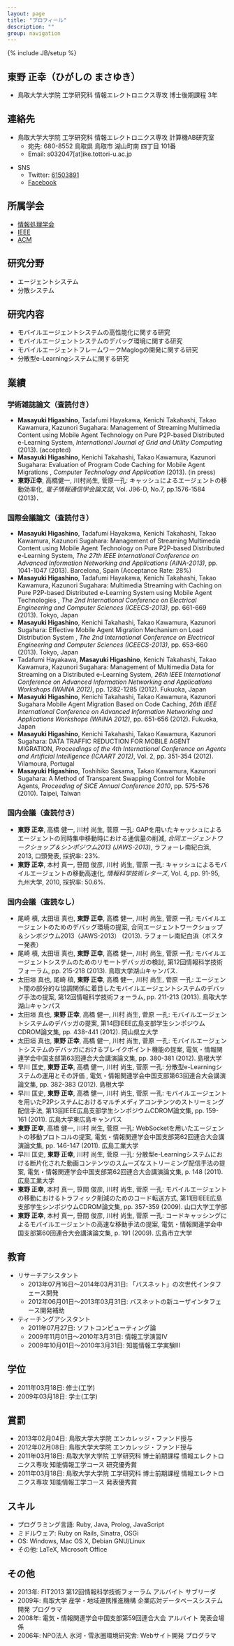 ```yaml
---
layout: page
title: "プロフィール"
description: ""
group: navigation
---
```

{% include JB/setup %}

## 東野 正幸（ひがしの まさゆき）

- 鳥取大学大学院 工学研究科 情報エレクトロニクス専攻 博士後期課程 3年

## 連絡先

- 鳥取大学大学院 工学研究科 情報エレクトロニクス専攻 計算機AB研究室
  - 宛先: 680-8552 鳥取県 鳥取市 湖山町南 四丁目 101番
  - Email: s032047[at]ike.tottori-u.ac.jp
+ SNS
  - Twitter: [61503891](https://twitter.com/61503891)
  - [Facebook](https://www.facebook.com/masayuki.higashino.1)

## 所属学会

  - [情報処理学会](http://www.ipsj.or.jp/)
  - [IEEE](http://www.ieee.org/)
  - [ACM](http://www.acm.org/)

## 研究分野

- エージェントシステム
- 分散システム

## 研究内容

- モバイルエージェントシステムの高性能化に関する研究
- モバイルエージェントシステムのデバッグ環境に関する研究
- モバイルエージェントフレームワークMaglogの開発に関する研究
- 分散型e-Learningシステムに関する研究

## 業績

### 学術雑誌論文（査読付き）

+ **Masayuki Higashino**, Tadafumi Hayakawa, Kenichi Takahashi, Takao Kawamura, Kazunori Sugahara: Management of Streaming Multimedia Content using Mobile Agent Technology on Pure P2P-based Distributed e-Learning System, *International Journal of Grid and Utility Computing* (2013). (accepted)
+ **Masayuki Higashino**, Kenichi Takahashi, Takao Kawamura, Kazunori Sugahara: Evaluation of Program Code Caching for Mobile Agent Migrations
, *Computer Technology and Application* (2013). (in press)
+ **東野正幸**, 高橋健一, 川村尚生, 菅原一孔: キャッシュによるエージェントの移動効率化, *電子情報通信学会論文誌*, Vol. J96-D, No.7, pp.1576-1584 (2013)．

### 国際会議論文（査読付き）

+ **Masayuki Higashino**, Tadafumi Hayakawa, Kenichi Takahashi, Takao Kawamura, Kazunori Sugahara: Management of Streaming Multimedia Content using Mobile Agent Technology on Pure P2P-based Distributed e-Learning System, *The 27th IEEE International Conference on Advanced Information Networking and Applications (AINA-2013)*, pp. 1041-1047 (2013). Barcelona, Spain (Acceptance Rate: 28%)
+ **Masayuki Higashino**, Tadafumi Hayakawa, Kenichi Takahashi, Takao Kawamura, Kazunori Sugahara: Multimedia Streaming with Caching on Pure P2P-based Distributed e-Learning System using Mobile Agent Technologies
, *The 2nd International Conference on Electrical Engineering and Computer Sciences (ICEECS-2013)*, pp. 661-669 (2013). Tokyo, Japan
+ **Masayuki Higashino**, Kenichi Takahashi, Takao Kawamura, Kazunori Sugahara: Effective Mobile Agent Migration Mechanism on Load Distribution System
, *The 2nd International Conference on Electrical Engineering and Computer Sciences (ICEECS-2013)*, pp. 653-660 (2013). Tokyo, Japan
+ Tadafumi Hayakawa, **Masayuki Higashino**, Kenichi Takahashi, Takao Kawamura, Kazunori Sugahara: Management of Multimedia Data for Streaming on a Distributed e-Learning System, *26th IEEE International Conference on Advanced Information Networking and Applications Workshops (WAINA 2012)*, pp. 1282-1285 (2012). Fukuoka, Japan
+ **Masayuki Higashino**, Kenichi Takahashi, Takao Kawamura, Kazunori Sugahara
Mobile Agent Migration Based on Code Caching, *26th IEEE International Conference on Advanced Information Networking and Applications Workshops (WAINA 2012)*, pp. 651-656 (2012). Fukuoka, Japan
+ **Masayuki Higashino**, Kenichi Takahashi, Takao Kawamura, Kazunori Sugahara: DATA TRAFFIC REDUCTION FOR MOBILE AGENT MIGRATION, *Proceedings of the 4th International Conference on Agents and Artificial Intelligence (ICAART 2012)*, Vol. 2, pp. 351-354 (2012). Vilamoura, Portugal
+ **Masayuki Higashino**, Toshihiko Sasama, Takao Kawamura, Kazunori Sugahara: A Method of Transparent Swapping Control for Mobile Agents, *Proceeding of SICE Annual Conference 2010*, pp. 575-576 (2010). Taipei, Taiwan

### 国内会議（査読付き）

+ **東野 正幸**, 高橋 健一, 川村 尚生, 菅原 一孔: GAPを用いたキャッシュによるエージェントの同時集中移動時における通信量の削減, *合同エージェントワークショップ＆シンポジウム2013 (JAWS-2013)*, ラフォーレ南紀白浜, 2013, 口頭発表, 採択率: 23%.
+ **東野 正幸**, 本村 真一, 笹間 俊彦, 川村 尚生, 菅原 一孔: キャッシュによるモバイルエージェントの移動高速化, *情報科学技術レターズ*, Vol. 4, pp. 91-95, 九州大学, 2010, 採択率: 50.6%.

### 国内会議（査読なし）

+ 尾崎 槙, 太田垣 真也, **東野 正幸**, 高橋 健一, 川村 尚生, 菅原 一孔: モバイルエージェントのためのデバッグ環境の提案, 合同エージェントワークショップ＆シンポジウム2013（JAWS-2013） (2013). ラフォーレ南紀白浜（ポスター発表）
+ 尾崎 槙, 太田垣 真也, **東野 正幸**, 高橋 健一, 川村 尚生, 菅原 一孔: モバイルエージェントシステムのためのリモートデバッガの検討, 第12回情報科学技術フォーラム, pp. 215-218 (2013). 鳥取大学湖山キャンパス.
+ 太田垣 真也, 尾崎 槙, **東野 正幸**, 高橋 健一, 川村 尚生, 菅原 一孔: エージェント間の部分的な協調関係に着目したモバイルエージェントシステムのデバッグ手法の提案, 第12回情報科学技術フォーラム, pp. 211-213 (2013). 鳥取大学湖山キャンパス
+ 太田垣 真也, **東野 正幸**, 高橋 健一, 川村 尚生, 菅原 一孔: モバイルエージェントシステムのデバッガの提案, 第14回IEEE広島支部学生シンポジウムCDROM論文集, pp. 438-441 (2012). 岡山県立大学
+ 太田垣 真也, **東野 正幸**, 高橋 健一, 川村 尚生, 菅原 一孔: モバイルエージェントシステムのデバッガにおけるブレイクポイント機能の提案, 電気・情報関連学会中国支部第63回連合大会講演論文集, pp. 380-381 (2012). 島根大学
+ 早川 匡史, **東野 正幸**, 高橋 健一, 川村 尚生, 菅原 一孔: 分散型e-Learningシステムの運用とその評価
, 電気・情報関連学会中国支部第63回連合大会講演論文集, pp. 382-383 (2012). 島根大学
+ 早川 匡史, **東野 正幸**, 高橋 健一, 川村 尚生, 菅原 一孔: モバイルエージェントを用いたP2Pシステムにおけるマルチメディアコンテンツのストリーミング配信手法,
第13回IEEE広島支部学生シンポジウムCDROM論文集, pp. 159-161 (2011). 広島大学東広島キャンパス
+ **東野 正幸**, 高橋 健一, 川村 尚生, 菅原 一孔: WebSocketを用いたエージェントの移動プロトコルの提案, 電気・情報関連学会中国支部第62回連合大会講演論文集, pp. 146-147 (2011). 広島工業大学
+ 早川 匡史, **東野 正幸**, 川村 尚生, 菅原 一孔: 分散型e-Learningシステムにおける断片化された動画コンテンツのスムーズなストリーミング配信手法の提案, 電気・情報関連学会中国支部第62回連合大会講演論文集, p. 148 (2011). 広島工業大学
+ **東野 正幸**, 本村 真一, 笹間 俊彦, 川村 尚生, 菅原 一孔: モバイルエージェントの移動におけるトラフィック削減のためのコード転送方式,  第11回IEEE広島支部学生シンポジウムCDROM論文集, pp. 357-359 (2009). 山口大学工学部
+ **東野 正幸**, 本村 真一, 笹間 俊彦, 川村 尚生, 菅原 一孔: コードキャッシングによるモバイルエージェントの高速な移動手法の提案, 電気・情報関連学会中国支部第60回連合大会講演論文集, p. 191 (2009). 広島市立大学

## 教育

+ リサーチアシスタント
  + 2013年07月16日～2014年03月31日: 「バスネット」の次世代インタフェース開発
  + 2012年06月01日～2013年03月31日: バスネットの新ユーザインタフェース開発補助
+ ティーチングアシスタント
  + 2011年07月27日: ソフトコンピューティング論
  + 2009年11月01日〜2010年3月31日: 情報工学演習IV
  + 2009年10月01日〜2010年3月31日: 知能情報工学実験III

## 学位

- 2011年03月18日: 修士(工学)
- 2009年03月18日: 学士(工学)

## 賞罰

- 2013年02月04日: 鳥取大学大学院 エンカレッジ・ファンド授与
- 2012年02月08日: 鳥取大学大学院 エンカレッジ・ファンド授与
- 2011年03月18日: 鳥取大学大学院 工学研究科 博士前期課程 情報エレクトロニクス専攻 知能情報工学コース 研究優秀賞
- 2011年03月18日: 鳥取大学大学院 工学研究科 博士前期課程 情報エレクトロニクス専攻 知能情報工学コース 発表優秀賞

## スキル

+ プログラミング言語: Ruby, Java, Prolog, JavaScript
+ ミドルウェア: Ruby on Rails, Sinatra, OSGi
+ OS: Windows, Mac OS X, Debian GNU/Linux
+ その他: LaTeX, Microsoft Office

## その他
- 2013年: FIT2013 第12回情報科学技術フォーラム アルバイト サブリーダ
- 2009年: 鳥取大学 産学・地域連携推進機構 企業応対データベースシステム開発 プログラマ
- 2008年: 電気・情報関連学会中国支部第59回連合大会 アルバイト 発表会場係
- 2006年: NPO法人 氷河・雪氷圏環境研究舎: Webサイト開発 プログラマ

